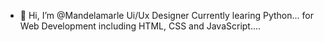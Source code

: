 - 👋 Hi, I’m @Mandelamarle Ui/Ux Designer 
Currently learing Python... for Web Development including HTML, CSS and JavaScript....

<!---
Mandelamarle/Mandelamarle is a ✨ special ✨ repository because its `README.md` (this file) appears on your GitHub profile.
You can click the Preview link to take a look at your changes..
--->
